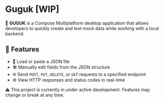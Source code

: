 # Guguk [WIP]

🎯 **GUGUK** is a Compose Multiplatform desktop application that allows developers to quickly create and test mock data while working with a local backend.

## 🚀 Features

- 📂 Load or paste a JSON file
- 🛠️ Manually edit fields from the JSON structure
- 🌐 Send `POST`, `PUT`, `DELETE`, or `GET` requests to a specified endpoint
- ⚙️ View HTTP responses and status codes in real-time

⚠️ This project is currently in under active development. Features may change or break at any time.
